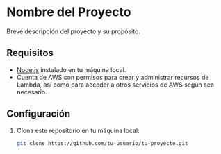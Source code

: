 # Nombre del Proyecto

Breve descripción del proyecto y su propósito.

## Requisitos

- [Node.js](https://nodejs.org/) instalado en tu máquina local.
- Cuenta de AWS con permisos para crear y administrar recursos de Lambda, así como para acceder a otros servicios de AWS según sea necesario.

## Configuración

1. Clona este repositorio en tu máquina local:

   ```bash
   git clone https://github.com/tu-usuario/tu-proyecto.git
